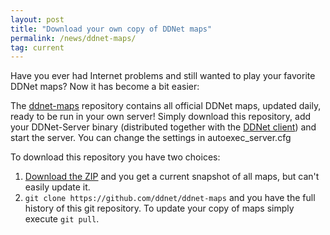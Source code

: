 ```yaml
---
layout: post
title: "Download your own copy of DDNet maps"
permalink: /news/ddnet-maps/
tag: current
---
```


Have you ever had Internet problems and still wanted to play your favorite DDNet maps? Now it has become a bit easier:

The [ddnet-maps](https://github.com/ddnet/ddnet-maps) repository contains all official DDNet maps, updated daily, ready to be run in your own server! Simply download this repository, add your DDNet-Server binary (distributed together with the [DDNet client](https://ddnet.tw/downloads/)) and start the server. You can change the settings in autoexec_server.cfg

To download this repository you have two choices:

1. [Download the ZIP](https://github.com/ddnet/ddnet-maps/archive/master.zip) and you get a current snapshot of all maps, but can't easily update it.
2. `git clone https://github.com/ddnet/ddnet-maps` and you have the full history of this git repository. To update your copy of maps simply execute `git pull`.
